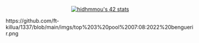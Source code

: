 <p align="center">
<a href="https://github.com/ft-killua"><img src="https://badge42.vercel.app/api/v2/cl9d5ri2i00210gmlhhorlng9/stats?cursusId=9&coalitionId=piscine" alt="hidhmmou's 42 stats" /></a>
</p>
https://github.com/ft-killua/1337/blob/main/imgs/top%203%20pool%2007:08:2022%20benguerir.png
